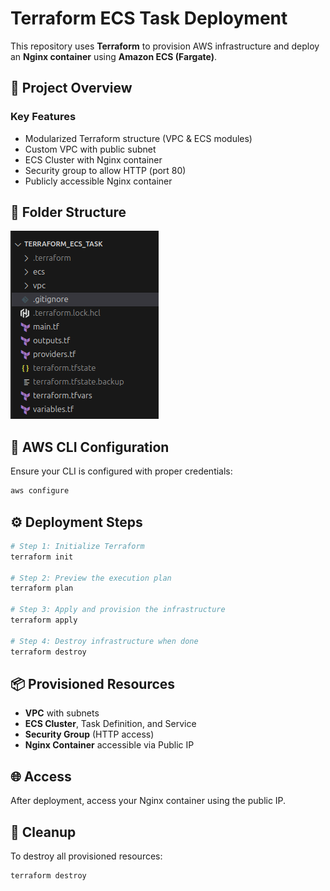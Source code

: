 
# Terraform ECS Task Deployment

This repository uses **Terraform** to provision AWS infrastructure and deploy an **Nginx container** using **Amazon ECS (Fargate)**.

## 🚀 Project Overview

### Key Features

* Modularized Terraform structure (VPC & ECS modules)
* Custom VPC with public subnet
* ECS Cluster with Nginx container
* Security group to allow HTTP (port 80)
* Publicly accessible Nginx container

## 📁 Folder Structure

![Folder Structure](./folder_structure.png)
## 🔐 AWS CLI Configuration

Ensure your CLI is configured with proper credentials:
```bash
aws configure
```
## ⚙️ Deployment Steps

```bash
# Step 1: Initialize Terraform
terraform init

# Step 2: Preview the execution plan
terraform plan

# Step 3: Apply and provision the infrastructure
terraform apply

# Step 4: Destroy infrastructure when done
terraform destroy
```
## 📦 Provisioned Resources

* **VPC** with subnets
* **ECS Cluster**, Task Definition, and Service
* **Security Group** (HTTP access)
* **Nginx Container** accessible via Public IP

## 🌐 Access

After deployment, access your Nginx container using the public IP.

## 🧹 Cleanup

To destroy all provisioned resources:

```bash
terraform destroy
```



